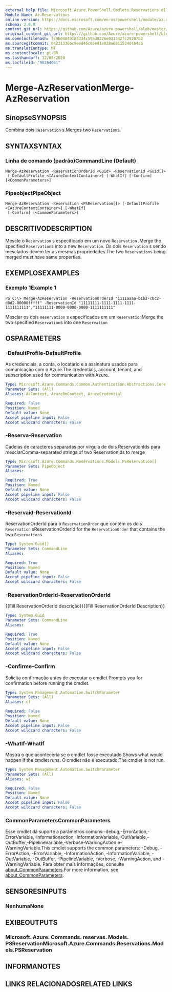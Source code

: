 ```yaml
---
external help file: Microsoft.Azure.PowerShell.Cmdlets.Reservations.dll-Help.xml
Module Name: Az.Reservations
online version: https://docs.microsoft.com/en-us/powershell/module/az.reservations/merge-azreservation
schema: 2.0.0
content_git_url: https://github.com/Azure/azure-powershell/blob/master/src/Reservations/Reservations/help/Merge-AzReservation.md
original_content_git_url: https://github.com/Azure/azure-powershell/blob/master/src/Reservations/Reservations/help/Merge-AzReservation.md
ms.openlocfilehash: fc0b04049184334c59a38226e031342fc29207b2
ms.sourcegitcommit: 04221336bc9eed46c05ed1e828a6811534d4b4ab
ms.translationtype: MT
ms.contentlocale: pt-BR
ms.lasthandoff: 12/08/2020
ms.locfileid: "98264061"
---
```

# <span data-ttu-id="99861-101">Merge-AzReservation</span><span class="sxs-lookup"><span data-stu-id="99861-101">Merge-AzReservation</span></span>

## <span data-ttu-id="99861-102">Sinopse</span><span class="sxs-lookup"><span data-stu-id="99861-102">SYNOPSIS</span></span>
<span data-ttu-id="99861-103">Combina dois `Reservation` s.</span><span class="sxs-lookup"><span data-stu-id="99861-103">Merges two `Reservation`s.</span></span>

## <span data-ttu-id="99861-104">SYNTAX</span><span class="sxs-lookup"><span data-stu-id="99861-104">SYNTAX</span></span>

### <span data-ttu-id="99861-105">Linha de comando (padrão)</span><span class="sxs-lookup"><span data-stu-id="99861-105">CommandLine (Default)</span></span>
```
Merge-AzReservation -ReservationOrderId <Guid> -ReservationId <Guid[]>
 [-DefaultProfile <IAzureContextContainer>] [-WhatIf] [-Confirm] [<CommonParameters>]
```

### <span data-ttu-id="99861-106">Pipeobject</span><span class="sxs-lookup"><span data-stu-id="99861-106">PipeObject</span></span>
```
Merge-AzReservation -Reservation <PSReservation[]> [-DefaultProfile <IAzureContextContainer>] [-WhatIf]
 [-Confirm] [<CommonParameters>]
```

## <span data-ttu-id="99861-107">DESCRITIVO</span><span class="sxs-lookup"><span data-stu-id="99861-107">DESCRIPTION</span></span>
<span data-ttu-id="99861-108">Mescle o `Reservation` s especificado em um novo `Reservation` .</span><span class="sxs-lookup"><span data-stu-id="99861-108">Merge the specified `Reservation`s into a new `Reservation`.</span></span> <span data-ttu-id="99861-109">Os dois `Reservation` s sendo mesclados devem ter as mesmas propriedades.</span><span class="sxs-lookup"><span data-stu-id="99861-109">The two `Reservation`s being merged must have same properties.</span></span>

## <span data-ttu-id="99861-110">EXEMPLOS</span><span class="sxs-lookup"><span data-stu-id="99861-110">EXAMPLES</span></span>

### <span data-ttu-id="99861-111">Exemplo 1</span><span class="sxs-lookup"><span data-stu-id="99861-111">Example 1</span></span>
```
PS C:\> Merge-AzReservation -ReservationOrderId "1111aaaa-b1b2-c0c2-d0d2-00000fffff" -ReservationId "11111111-1111-1111-1111-1111111111","11111111-0000-0000-0000-1111111111"
```

<span data-ttu-id="99861-112">Mesclar os dois `Reservation` s especificados em um `Reservation`</span><span class="sxs-lookup"><span data-stu-id="99861-112">Merge the two specified `Reservation`s into one `Reservation`</span></span>

## <span data-ttu-id="99861-113">OS</span><span class="sxs-lookup"><span data-stu-id="99861-113">PARAMETERS</span></span>

### <span data-ttu-id="99861-114">-DefaultProfile</span><span class="sxs-lookup"><span data-stu-id="99861-114">-DefaultProfile</span></span>
<span data-ttu-id="99861-115">As credenciais, a conta, o locatário e a assinatura usados para comunicação com o Azure.</span><span class="sxs-lookup"><span data-stu-id="99861-115">The credentials, account, tenant, and subscription used for communication with Azure.</span></span>

```yaml
Type: Microsoft.Azure.Commands.Common.Authentication.Abstractions.Core.IAzureContextContainer
Parameter Sets: (All)
Aliases: AzContext, AzureRmContext, AzureCredential

Required: False
Position: Named
Default value: None
Accept pipeline input: False
Accept wildcard characters: False
```

### <span data-ttu-id="99861-116">-Reserva</span><span class="sxs-lookup"><span data-stu-id="99861-116">-Reservation</span></span>
<span data-ttu-id="99861-117">Cadeias de caracteres separadas por vírgula de dois ReservationIds para mesclar</span><span class="sxs-lookup"><span data-stu-id="99861-117">Comma-separated strings of two ReservationIds to merge</span></span>

```yaml
Type: Microsoft.Azure.Commands.Reservations.Models.PSReservation[]
Parameter Sets: PipeObject
Aliases:

Required: True
Position: Named
Default value: None
Accept pipeline input: False
Accept wildcard characters: False
```

### <span data-ttu-id="99861-118">-Reservaid</span><span class="sxs-lookup"><span data-stu-id="99861-118">-ReservationId</span></span>
<span data-ttu-id="99861-119">ReservationOrderId para o `ReservationOrder` que contém os dois `Reservation` s</span><span class="sxs-lookup"><span data-stu-id="99861-119">ReservationOrderId for the `ReservationOrder` that contains the two `Reservation`s</span></span>

```yaml
Type: System.Guid[]
Parameter Sets: CommandLine
Aliases:

Required: True
Position: Named
Default value: None
Accept pipeline input: False
Accept wildcard characters: False
```

### <span data-ttu-id="99861-120">-ReservationOrderId</span><span class="sxs-lookup"><span data-stu-id="99861-120">-ReservationOrderId</span></span>
<span data-ttu-id="99861-121">{{Fill ReservationOrderId descrição}}</span><span class="sxs-lookup"><span data-stu-id="99861-121">{{Fill ReservationOrderId Description}}</span></span>

```yaml
Type: System.Guid
Parameter Sets: CommandLine
Aliases:

Required: True
Position: Named
Default value: None
Accept pipeline input: False
Accept wildcard characters: False
```

### <span data-ttu-id="99861-122">-Confirme</span><span class="sxs-lookup"><span data-stu-id="99861-122">-Confirm</span></span>
<span data-ttu-id="99861-123">Solicita confirmação antes de executar o cmdlet.</span><span class="sxs-lookup"><span data-stu-id="99861-123">Prompts you for confirmation before running the cmdlet.</span></span>

```yaml
Type: System.Management.Automation.SwitchParameter
Parameter Sets: (All)
Aliases: cf

Required: False
Position: Named
Default value: None
Accept pipeline input: False
Accept wildcard characters: False
```

### <span data-ttu-id="99861-124">-WhatIf</span><span class="sxs-lookup"><span data-stu-id="99861-124">-WhatIf</span></span>
<span data-ttu-id="99861-125">Mostra o que aconteceria se o cmdlet fosse executado.</span><span class="sxs-lookup"><span data-stu-id="99861-125">Shows what would happen if the cmdlet runs.</span></span> <span data-ttu-id="99861-126">O cmdlet não é executado.</span><span class="sxs-lookup"><span data-stu-id="99861-126">The cmdlet is not run.</span></span>

```yaml
Type: System.Management.Automation.SwitchParameter
Parameter Sets: (All)
Aliases: wi

Required: False
Position: Named
Default value: None
Accept pipeline input: False
Accept wildcard characters: False
```

### <span data-ttu-id="99861-127">CommonParameters</span><span class="sxs-lookup"><span data-stu-id="99861-127">CommonParameters</span></span>
<span data-ttu-id="99861-128">Esse cmdlet dá suporte a parâmetros comuns:-debug,-ErrorAction,-ErrorVariable,-Informationaction,-InformationVariable,-OutVariable,-OutBuffer,-PipelineVariable,-Verbose-WarningAction e-WarningVariable.</span><span class="sxs-lookup"><span data-stu-id="99861-128">This cmdlet supports the common parameters: -Debug, -ErrorAction, -ErrorVariable, -InformationAction, -InformationVariable, -OutVariable, -OutBuffer, -PipelineVariable, -Verbose, -WarningAction, and -WarningVariable.</span></span> <span data-ttu-id="99861-129">Para obter mais informações, consulte [about_CommonParameters](http://go.microsoft.com/fwlink/?LinkID=113216).</span><span class="sxs-lookup"><span data-stu-id="99861-129">For more information, see [about_CommonParameters](http://go.microsoft.com/fwlink/?LinkID=113216).</span></span>

## <span data-ttu-id="99861-130">SENSORES</span><span class="sxs-lookup"><span data-stu-id="99861-130">INPUTS</span></span>

### <span data-ttu-id="99861-131">Nenhuma</span><span class="sxs-lookup"><span data-stu-id="99861-131">None</span></span>

## <span data-ttu-id="99861-132">EXIBE</span><span class="sxs-lookup"><span data-stu-id="99861-132">OUTPUTS</span></span>

### <span data-ttu-id="99861-133">Microsoft. Azure. Commands. reservas. Models. PSReservation</span><span class="sxs-lookup"><span data-stu-id="99861-133">Microsoft.Azure.Commands.Reservations.Models.PSReservation</span></span>

## <span data-ttu-id="99861-134">INFORMA</span><span class="sxs-lookup"><span data-stu-id="99861-134">NOTES</span></span>

## <span data-ttu-id="99861-135">LINKS RELACIONADOS</span><span class="sxs-lookup"><span data-stu-id="99861-135">RELATED LINKS</span></span>
